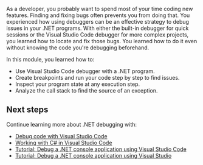 As a developer, you probably want to spend most of your time coding new features. Finding and fixing bugs often prevents you from doing that. You experienced how using debuggers can be an effective strategy to debug issues in your .NET programs. With either the built-in debugger for quick sessions or the Visual Studio Code debugger for more complex projects, you learned how to locate and fix those bugs. You learned how to do it even without knowing the code you're debugging beforehand.

In this module, you learned how to:

- Use Visual Studio Code debugger with a .NET program.
- Create breakpoints and run your code step by step to find issues.
- Inspect your program state at any execution step.
- Analyze the call stack to find the source of an exception.

## Next steps

Continue learning more about .NET debugging with:

- [Debug code with Visual Studio Code](https://code.visualstudio.com/docs/editor/debugging)
- [Working with C# in Visual Studio Code](https://code.visualstudio.com/Docs/languages/csharp)
- [Tutorial: Debug a .NET console application using Visual Studio Code](/dotnet/core/tutorials/debugging-with-visual-studio-code)
- [Tutorial: Debug a .NET console application using Visual Studio](/dotnet/core/tutorials/debugging-with-visual-studio)
